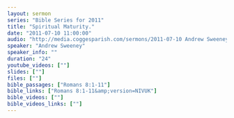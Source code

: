 ```yaml
---
layout: sermon
series: "Bible Series for 2011"
title: "Spiritual Maturity."
date: "2011-07-10 11:00:00"
audio: "http://media.coggesparish.com/sermons/2011-07-10 Andrew Sweeney.mp3"
speaker: "Andrew Sweeney"
speaker_info: ""
duration: "24"
youtube_videos: [""]
slides: [""]
files: [""]
bible_passages: ["Romans 8:1-11"]
bible_links: ["Romans 8:1-11&amp;version=NIVUK"]
bible_videos: [""]
bible_videos_links: [""]
---
```

